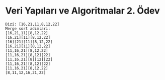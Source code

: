 # Veri Yapıları ve Algoritmalar 2. Ödev

```
Dizi: [16,21,11,8,12,22]
Merge sort adımları:
[16,21,11][8,12,22]
[16,21][11][8,12,22]
[16][21][11][8,12,22]
[16,21][11][8,12,22]
[11,16,21][8,12,22]
[11,16,21][8,12][22]
[11,16,21][8][12][22]
[11,16,21][8,12][22]
[11,16,21][8,12,22]
[8,11,12,16,21,22]
```

